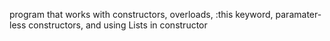 program that works with constructors, overloads, :this keyword,
paramater-less constructors, and using Lists in constructor
